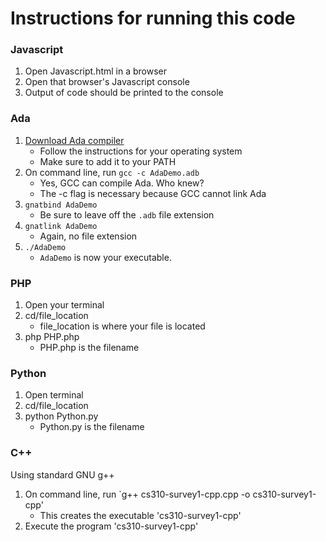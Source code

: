 # Instructions for running this code

### Javascript

 1. Open Javascript.html in a browser
 2. Open that browser's Javascript console
 3. Output of code should be printed to the console

### Ada
 
 1. [Download Ada compiler](http://libre.adacore.com/download/)
    - Follow the instructions for your operating system
    - Make sure to add it to your PATH
 2. On command line, run `gcc -c AdaDemo.adb`
    - Yes, GCC can compile Ada. Who knew?
    - The -c flag is necessary because GCC cannot link Ada
 3. `gnatbind AdaDemo`
    - Be sure to leave off the `.adb` file extension
 4. `gnatlink AdaDemo`
    - Again, no file extension
 5. `./AdaDemo`
    - `AdaDemo` is now your executable.
    
### PHP

1. Open your terminal
2. cd/file_location
   - file_location is where your file is located
3. php PHP.php
   - PHP.php is the filename
   
### Python

1. Open terminal
2. cd/file_location
3. python Python.py
   - Python.py is the filename

### C++
 
 Using standard GNU g++
 1. On command line, run `g++ cs310-survey1-cpp.cpp -o cs310-survey1-cpp'
     * This creates the executable 'cs310-survey1-cpp'
 2. Execute the program 'cs310-survey1-cpp'
